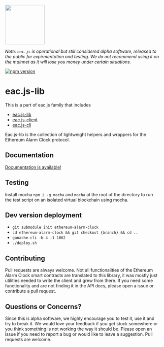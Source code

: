 [<img src="https://s3.amazonaws.com/chronologic.network/ChronoLogic_logo.svg" width="128px">](https://github.com/chronologic)

_Note: `eac.js` is operational but still considered alpha software, released to the public for expirmentation and testing. We do not recommend using it on the mainnet as it will lose you money under certain situations._ 

[![npm version](https://badge.fury.io/js/eac.js-lib.svg)](https://badge.fury.io/js/eac.js-lib)
# eac.js-lib

This is a part of eac.js family that includes 
* [eac.js-lib](https://github.com/ethereum-alarm-clock/eac.js-lib)
* [eac.js-client](https://github.com/ethereum-alarm-clock/eac.js-client)
* [eac.js-cli](https://github.com/ethereum-alarm-clock/eac.js-cli)

Eac.js-lib is the collection of lightweight helpers and wrappers for the Ethereum Alarm Clock protocol.  

## Documentation

[Documentation is available!](https://ethereum-alarm-clock.github.io/eac.js-lib/)

## Testing

Install mocha `npm i -g mocha` and `mocha` at the root of the directory to run the test script on an isolated virtual blockchain using mocha.

## Dev version deployment

* `git submodule init ethereum-alarm-clock`
* `cd ethereum-alarm-clock && git checkout {branch} && cd ..`
* `ganache-cli -b 4 -1 1002`
* `./deploy.sh`

## Contributing

Pull requests are always welcome. Not all functionalities of the Ethereum Alarm Clock smart contracts are translated to this library, it was mostly just utilities needed to write the client and grew from there. If you need some functionality and are not finding it in the API docs, please open a issue or contribute a pull request.

## Questions or Concerns?

Since this is alpha software, we highly encourage you to test it, use it and try to break it. We would love your feedback if you get stuck somewhere or you think something is not working the way it should be. Please open an issue if you need to report a bug or would like to leave a suggestion. Pull requests are welcome.
